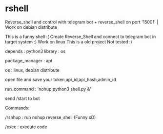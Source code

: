 # rshell
Reverse_shell and control with telegram bot + reverse_shell on port '15001' | Work on debian distribute

This is a funny shell :(
Create Reverse_Shell and connect to telegram bot in target system :)
Work on linux
This is a old project
Not tested :)

depends : python3
library : os

package_manager : apt

os : linux, debian distribute

open file and save your token,api_id,api_hash,admin_id

run_command : 'nohup python3 shell.py &'

send /start to bot

Commands: 

/rshhup : run nohup reverse_shell (Funny xD)

/exec : execute code
